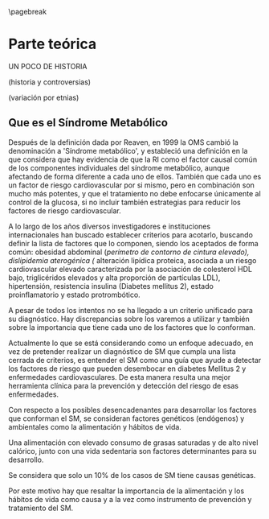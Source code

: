 \pagebreak

# Parte teórica

UN POCO DE HISTORIA 

(historia y controversias) 

(variación por etnias) 

## Que es el Síndrome Metabólico

Después de la definición dada por Reaven, en 1999 la OMS cambió la denominación a 'Síndrome metabólico', y estableció una definición en la que considera que hay evidencia de que la RI como el factor causal común de los componentes individuales del síndrome metabólico, aunque afectando de forma diferente a cada uno de ellos. También que cada uno es un factor de riesgo cardiovascular por si mismo, pero en combinación son mucho más potentes, y que el tratamiento no debe enfocarse únicamente al control de la glucosa, si no incluir también estrategias para reducir los factores de riesgo cardiovascular. 

A lo largo de los años diversos investigadores e instituciones internacionales han buscado establecer criterios para acotarlo, buscando definir la lista de factores que lo componen, siendo los aceptados de forma común: obesidad abdominal (*perímetro de contorno de cintura elevado), dislipidemia aterogénica (* alteración lipídica proteica, asociada a un riesgo cardiovascular elevado caracterizada por la asociación de colesterol HDL bajo, triglicéridos elevados y alta proporción de partículas LDL), hipertensión, resistencia insulina (Diabetes mellitus 2), estado proinflamatorio y estado protrombótico. 

 A pesar de todos los intentos no se ha llegado a un criterio unificado para su diagnóstico. Hay discrepancias sobre los varemos a utilizar y también sobre la importancia que tiene cada uno de los factores que lo conforman. 

Actualmente lo que se está considerando como un enfoque adecuado, en vez de pretender realizar un diagnóstico de SM que cumpla una lista cerrada de criterios, es entender el SM como una guía que ayude a detectar los factores de riesgo que pueden desembocar en diabetes Mellitus 2 y enfermedades cardiovasculares. De esta manera resulta una mejor herramienta clínica para la prevención y detección del riesgo de esas enfermedades. 

Con respecto a los posibles desencadenantes para desarrollar los factores que conforman el SM, se consideran factores genéticos (endógenos) y ambientales como la alimentación y hábitos de vida. 

Una alimentación con elevado consumo de grasas saturadas y de alto nivel calórico, junto con una vida sedentaria son factores determinantes para su desarrollo. 

 Se considera que solo un 10% de los casos de SM tiene causas genéticas. 

Por este motivo hay que resaltar la importancia de la alimentación y los hábitos de vida como causa y a la vez como instrumento de prevención y tratamiento del SM.
